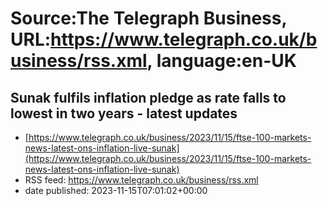 # Source:The Telegraph Business, URL:https://www.telegraph.co.uk/business/rss.xml, language:en-UK

## Sunak fulfils inflation pledge as rate falls to lowest in two years - latest updates
 - [https://www.telegraph.co.uk/business/2023/11/15/ftse-100-markets-news-latest-ons-inflation-live-sunak](https://www.telegraph.co.uk/business/2023/11/15/ftse-100-markets-news-latest-ons-inflation-live-sunak)
 - RSS feed: https://www.telegraph.co.uk/business/rss.xml
 - date published: 2023-11-15T07:01:02+00:00



